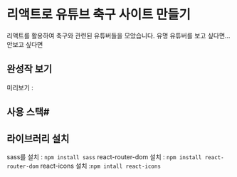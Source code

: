 # 리액트로 유튜브 축구 사이트 만들기

리액트를 활용하여 축구와 관련된 유튜버들을 모았습니다.
유명 유튜버를 보고 싶다면... 안보고 싶다면

## 완성작 보기
미리보기 : 

## 사용 스택#

## 라이브러리 설치 
sass를 설치 : `npm install sass`
react-router-dom 설치 : `npm install react-router-dom`
react-icons 설치 :`npm intall react-icons`